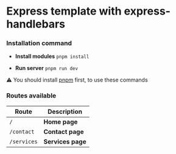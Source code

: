 # Express template with express-handlebars


### Installation command

- **Install modules**
`pnpm install`

- **Run server**
`pnpm run dev`

⚠️ You should install [pnpm](https://pnpm.io/installation) first, to use these commands

### Routes available
|Route|Description|
|--|--|
|`/`| **Home page** |
|`/contact`| **Contact page** |
|`/services`| **Services page** |